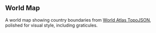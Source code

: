 ## World Map

A world map showing country boundaries from [World Atlas TopoJSON](https://github.com/topojson/world-atlas), polished for visual style, including graticules.
